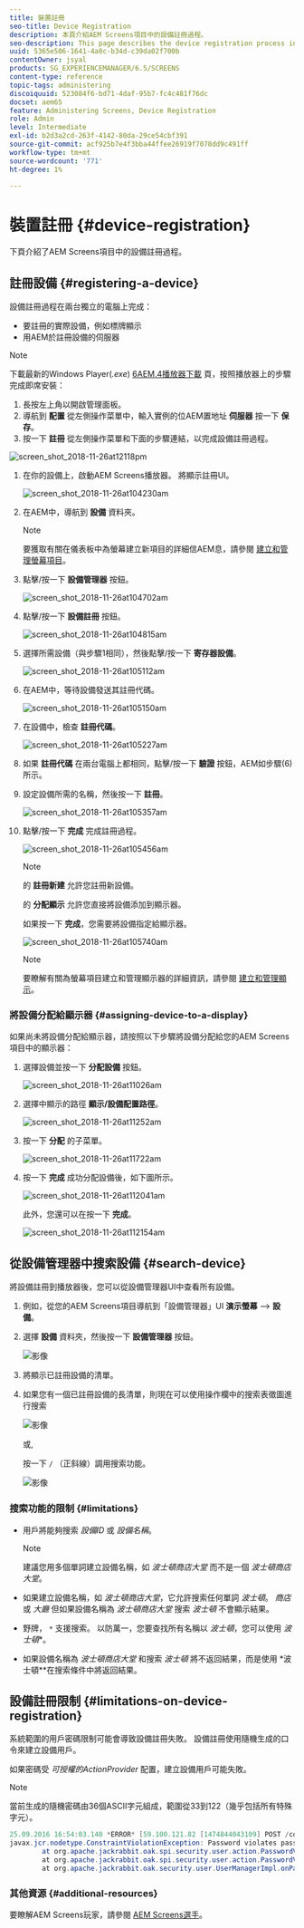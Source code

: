 ```yaml
---
title: 裝置註冊
seo-title: Device Registration
description: 本頁介紹AEM Screens項目中的設備註冊過程。
seo-description: This page describes the device registration process in an AEM Screens project.
uuid: 5365e506-1641-4a0c-b34d-c39da02f700b
contentOwner: jsyal
products: SG_EXPERIENCEMANAGER/6.5/SCREENS
content-type: reference
topic-tags: administering
discoiquuid: 523084f6-bd71-4daf-95b7-fc4c481f76dc
docset: aem65
feature: Administering Screens, Device Registration
role: Admin
level: Intermediate
exl-id: b2d3a2cd-263f-4142-80da-29ce54cbf391
source-git-commit: acf925b7e4f3bba44ffee26919f7078dd9c491ff
workflow-type: tm+mt
source-wordcount: '771'
ht-degree: 1%

---
```


# 裝置註冊 {#device-registration}

下頁介紹了AEM Screens項目中的設備註冊過程。

## 註冊設備 {#registering-a-device}

設備註冊過程在兩台獨立的電腦上完成：

* 要註冊的實際設備，例如標牌顯示
* 用AEM於註冊設備的伺服器

>[!NOTE]
>
>下載最新的Windows Player(*.exe*) [6AEM.4播放器下載](https://download.macromedia.com/screens/) 頁，按照播放器上的步驟完成即席安裝：
>
>1. 長按左上角以開啟管理面板。
>1. 導航到 **配置** 從左側操作菜單中，輸入實例的位AEM置地址 **伺服器** 按一下 **保存**。
>1. 按一下 **註冊** 從左側操作菜單和下面的步驟連結，以完成設備註冊過程。

>


![screen_shot_2018-11-26at12118pm](assets/screen_shot_2018-11-26at12118pm.png)

1. 在你的設備上，啟動AEM Screens播放器。 將顯示註冊UI。

   ![screen_shot_2018-11-26at104230am](assets/screen_shot_2018-11-26at104230am.png)

1. 在AEM中，導航到 **設備** 資料夾。

   >[!NOTE]
   >
   >要獲取有關在儀表板中為螢幕建立新項目的詳細信AEM息，請參閱 [建立和管理螢幕項目](creating-a-screens-project.md)。

1. 點擊/按一下 **設備管理器** 按鈕。

   ![screen_shot_2018-11-26at104702am](assets/screen_shot_2018-11-26at104702am.png)

1. 點擊/按一下 **設備註冊** 按鈕。

   ![screen_shot_2018-11-26at104815am](assets/screen_shot_2018-11-26at104815am.png)

1. 選擇所需設備（與步驟1相同），然後點擊/按一下 **寄存器設備**。

   ![screen_shot_2018-11-26at105112am](assets/screen_shot_2018-11-26at105112am.png)

1. 在AEM中，等待設備發送其註冊代碼。

   ![screen_shot_2018-11-26at105150am](assets/screen_shot_2018-11-26at105150am.png)

1. 在設備中，檢查 **註冊代碼**。

   ![screen_shot_2018-11-26at105227am](assets/screen_shot_2018-11-26at105227am.png)

1. 如果 **註冊代碼** 在兩台電腦上都相同，點擊/按一下 **驗證** 按鈕，AEM如步驟(6)所示。
1. 設定設備所需的名稱，然後按一下 **註冊**。

   ![screen_shot_2018-11-26at105357am](assets/screen_shot_2018-11-26at105357am.png)

1. 點擊/按一下 **完成** 完成註冊過程。

   ![screen_shot_2018-11-26at105456am](assets/screen_shot_2018-11-26at105456am.png)

   >[!NOTE]
   >
   >的 **註冊新建** 允許您註冊新設備。
   >
   >的 **分配顯示** 允許您直接將設備添加到顯示器。

   如果按一下 **完成**，您需要將設備指定給顯示器。

   ![screen_shot_2018-11-26at105740am](assets/screen_shot_2018-11-26at105740am.png)

   >[!NOTE]
   >
   >要瞭解有關為螢幕項目建立和管理顯示器的詳細資訊，請參閱 [建立和管理顯示](managing-displays.md)。

### 將設備分配給顯示器 {#assigning-device-to-a-display}

如果尚未將設備分配給顯示器，請按照以下步驟將設備分配給您的AEM Screens項目中的顯示器：

1. 選擇設備並按一下 **分配設備** 按鈕。

   ![screen_shot_2018-11-26at11026am](assets/screen_shot_2018-11-26at111026am.png)

1. 選擇中顯示的路徑 **顯示/設備配置路徑**。

   ![screen_shot_2018-11-26at11252am](assets/screen_shot_2018-11-26at111252am.png)

1. 按一下 **分配** 的子菜單。

   ![screen_shot_2018-11-26at11722am](assets/screen_shot_2018-11-26at111722am.png)

1. 按一下 **完成** 成功分配設備後，如下圖所示。

   ![screen_shot_2018-11-26at112041am](assets/screen_shot_2018-11-26at112041am.png)

   此外，您還可以在按一下 **完成**。

   ![screen_shot_2018-11-26at112154am](assets/screen_shot_2018-11-26at112154am.png)

## 從設備管理器中搜索設備 {#search-device}

將設備註冊到播放器後，您可以從設備管理器UI中查看所有設備。

1. 例如，從您的AEM Screens項目導航到「設備管理器」UI **演示螢幕** —> **設備**。

1. 選擇 **設備** 資料夾，然後按一下 **設備管理器** 按鈕。

   ![影像](/help/user-guide/assets/device-manager/device-manager-1.png)

1. 將顯示已註冊設備的清單。

1. 如果您有一個已註冊設備的長清單，則現在可以使用操作欄中的搜索表徵圖進行搜索

   ![影像](/help/user-guide/assets/device-manager/device-manager-2.png)

   或,

   按一下 `/` （正斜線）調用搜索功能。

   ![影像](/help/user-guide/assets/device-manager/device-manager-3.png)


### 搜索功能的限制 {#limitations}

* 用戶將能夠搜索 *設備ID* 或 *設備名稱*。

   >[!NOTE]
   >建議您用多個單詞建立設備名稱，如 *波士頓商店大堂* 而不是一個 *波士頓商店大堂*。

* 如果建立設備名稱，如 *波士頓商店大堂*，它允許搜索任何單詞 *波士頓*。 *商店* 或 *大廳* 但如果設備名稱為 *波士頓商店大堂* 搜索 *波士頓* 不會顯示結果。

* 野牌， `*` 支援搜索。 以防萬一，您要查找所有名稱以 *波士頓*，您可以使用 *波士頓**。

* 如果設備名稱為 *波士頓商店大堂* 和搜索 *波士頓* 將不返回結果，而是使用 *波士頓**在搜索條件中將返回結果。

## 設備註冊限制 {#limitations-on-device-registration}

系統範圍的用戶密碼限制可能會導致設備註冊失敗。 設備註冊使用隨機生成的口令來建立設備用戶。

如果密碼受 *可授權的ActionProvider* 配置，建立設備用戶可能失敗。

>[!NOTE]
>
>當前生成的隨機密碼由36個ASCII字元組成，範圍從33到122（幾乎包括所有特殊字元）。

```java
25.09.2016 16:54:03.140 *ERROR* [59.100.121.82 [1474844043109] POST /content/screens/svc/registration HTTP/1.1] com.adobe.cq.screens.device.registration.impl.RegistrationServlet Error during device registration
javax.jcr.nodetype.ConstraintViolationException: Password violates password constraint (^(?=.*\d).{7,9}$).
        at org.apache.jackrabbit.oak.spi.security.user.action.PasswordValidationAction.validatePassword(PasswordValidationAction.java:105)
        at org.apache.jackrabbit.oak.spi.security.user.action.PasswordValidationAction.onPasswordChange(PasswordValidationAction.java:76)
        at org.apache.jackrabbit.oak.security.user.UserManagerImpl.onPasswordChange(UserManagerImpl.java:308)
```

### 其他資源 {#additional-resources}

要瞭解AEM Screens玩家，請參閱 [AEM Screens選手](working-with-screens-player.md)。
